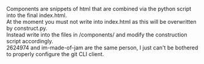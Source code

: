 Components are snippets of html that are combined via the python script into the final index.html.<br>
At the moment you must not write into index.html as this will be overwritten by construct.py.<br>
Instead write into the files in /components/ and modify the construction script accordingly.<br>
2624974 and im-made-of-jam are the same person, I just can't be bothered to properly configure the git CLI client.<br>
